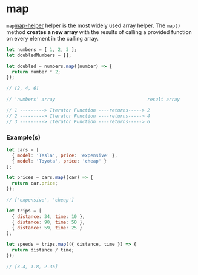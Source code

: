 # map

`map`[map-helper] helper is the most widely used array helper. The `map()` method **creates a new array** with the results of calling a provided function on every element in the calling array.

```js
let numbers = [ 1, 2, 3 ];
let doubledNumbers = [];

let doubled = numbers.map((number) => {
  return number * 2;
});

// [2, 4, 6]
```

```js
// 'numbers' array                                  result array

// 1 ---------> Iterator Function ----returns-----> 2
// 2 ---------> Iterator Function ----returns-----> 4
// 3 ---------> Iterator Function ----returns-----> 6
```

### Example(s)

```js
let cars = [
  { model: 'Tesla', price: 'expensive' },
  { model: 'Toyota', price: 'cheap' }
];

let prices = cars.map((car) => {
  return car.price;
});

// ['expensive', 'cheap']
```

```js
let trips = [
  { distance: 34, time: 10 },
  { distance: 90, time: 50 },
  { distance: 59, time: 25 }
];

let speeds = trips.map(({ distance, time }) => {
  return distance / time;
});

// [3.4, 1.8, 2.36]
```


[map-helper]: https://developer.mozilla.org/en-US/docs/Web/JavaScript/Reference/Global_Objects/Array/map
